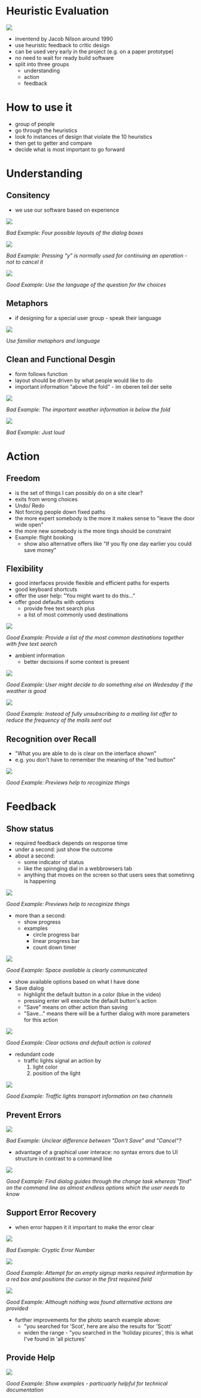# Heuristic Evaluation 
![](assets/ten_desgin_heuristics.PNG)

- inventend by Jacob Nilson around 1990
- use heuristic feedback to critic design
- can be used very early in the project (e.g. on a paper prototype)
- no need to wait for ready build software
- split into three groups
  - understanding
  - action
  - feedback

# How to use it
- group of people
- go through the heuristics
- look fo instances of design that violate the 10 heuristics
- then get to getter and compare
- decide what is most important to go forward

# Understanding
## Consitency
  - we use our software based on experience

![](assets/consistent_layout.PNG)

_Bad Example: Four possible layouts of the dialog boxes_

![](assets/consistent_choice.PNG)

_Bad Example: Pressing "y" is normally used for continuing an operation - not to cancel it_

![](assets/clear_choices.PNG)

_Good Example: Use the language of the question for the choices_

## Metaphors
  - if designing for a special user group - speak their language

![](assets/metaphors.PNG)

_Use familiar metaphors and language_

## Clean and Functional Desgin
  - form follows function
  - layout should be driven by what people would like to do
  - important information "above the fold" - im oberen teil der seite

![](assets/above_the_fold.PNG)

_Bad Example: The important weather information is below the fold_  

![](assets/lingscars.PNG)

_Bad Example: Just loud_

# Action
## Freedom
  - is the set of things I can possibly do on a site clear?
  - exits from wrong choices
  - Undo/ Redo
  - Not forcing people down fixed paths
  - the more expert somebody is the more it makes sense to "leave the door wide open"
  - the more new somebody is the more tings should be constraint
  - Example: flight booking
    - show also alternative offers like "If you fly one day earlier you could save money"

## Flexibility
  - good interfaces provide flexible and efficient paths for experts
  - good keyboard shortcuts
  - offer the user help: "You might want to do this..."
  - offer good defaults with options
    - provide free text search plus
    - a list of most commonly used destinations

![](assets/defaults_with_options.PNG)

_Good Example: Provide a list of the most common destinations together with free text search_    

  - ambient information
    - better decisions if some context is present

![](assets/ambient_information.PNG)

_Good Example: User might decide to do something else on Wedesday if the weather is good_    

![](assets/proactive_reduce_frequency.PNG)

_Good Example: Instead of fully unsubscribing to a mailing list offer to reduce the frequency of the mails sent out_

## Recognition over Recall
  - "What you are able to do is clear on the interface shown"
  - e.g. you don't have to remember the meaning of the "red button"

![](assets/previews.PNG)

_Good Example: Previews help to recoginize things_

# Feedback
## Show status
- required feedback depends on response time
- under a second: just show the outcome
- about a second:
    - some indicator of status
    - like the spinnging dial in a webbrowsers tab
    - anything that moves on the screen so that users sees that sometinng is happening

![](assets/show_status_one_second.PNG)

_Good Example: Previews help to recoginize things_

- more than a second:
    - show progress
    - examples
        - circle progress bar
        - linear progress bar
        - count down timer
  
![](assets/show_space_status.PNG)

_Good Example: Space available is clearly communicated_
  
- show available options based on what I have done
- Save dialog
    - highlight the default button in a color (blue in the video)
    - pressing enter will execute the default button's action
    - "Save" means on other action than saving
    - "Save..." means there will be a further dialog with more parameters for this action

![](assets/show_status_change.PNG)

_Good Example: Clear actions and default action is colored_
    
- redundant code
    - traffic lights signal an action by
        1. light color 
        2.  position of the light 

![](assets/redundant_code.PNG)

_Good Example: Traffic lights transport information on two channels_
    
## Prevent Errors

![](assets/confusing_flow.PNG)

_Bad Example: Unclear difference between "Don't Save" and "Cancel"?_

- advantage of a graphical user interace: no syntax errors due to UI structure in contrast to a command line

![](assets/prevent_errors_find.PNG)

_Good Example: Find dialog guides through the change task whereas "find" on the command line as almost endless options which the user needs to know_

## Support Error Recovery
- when error happen it it important to make the error clear

![](assets/cryptic_error_number.PNG)

_Bad Example: Cryptic Error Number_

![](assets/provide_a_solution.PNG)

_Good Example: Attempt for an empty signup marks required information by a red box and positions the cursor in the first required field_

![](assets/provide_an_alternative.PNG)

_Good Example: Although nothing was found alternative actions are provided_

- further improvements for the photo search example above:
    - "you searched for 'Scot', here are also the results for 'Scott'
    - widen the range - "you searched in the 'holiday picures', this is what I've found in 'all pictures'

## Provide Help
![](assets/learning_by_example.PNG)

_Good Example: Show examples - particuarly helpful for technical documentation_






